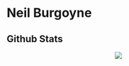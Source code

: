 
# Neil Burgoyne

## Github Stats  
<div align="center"><img src="https://github-readme-stats.vercel.app/api?username=Neil-Burgoyne&show_icons=true&count_private=true&hide_border=true" align="center" /></div>
